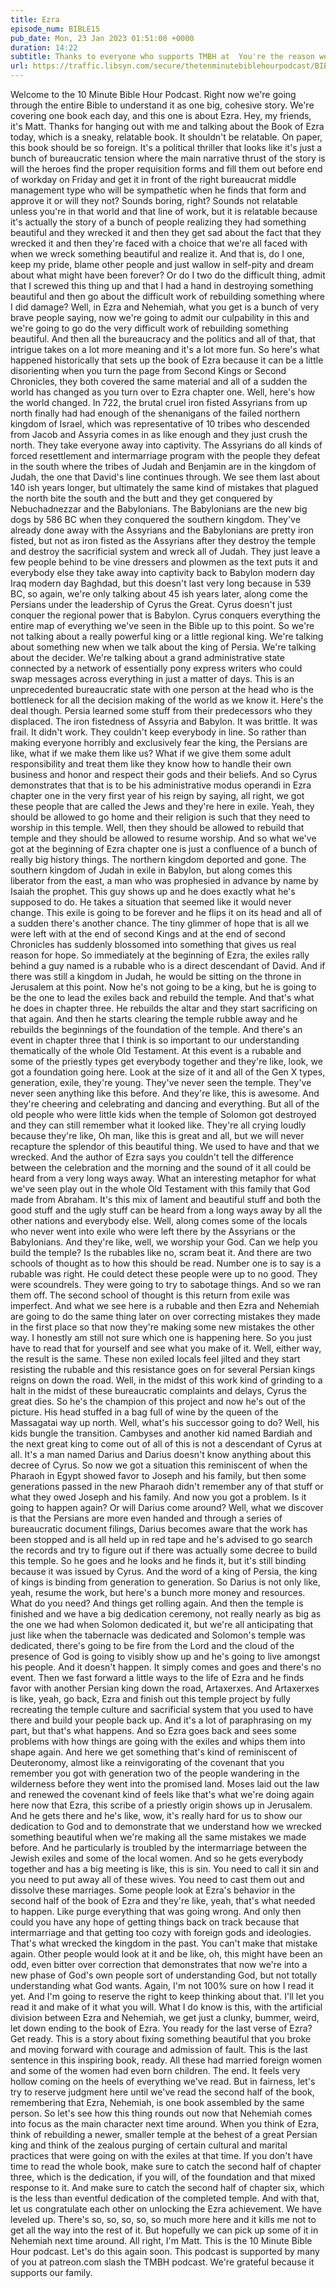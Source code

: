 ```yaml
---
title: Ezra
episode_num: BIBLE15
pub_date: Mon, 23 Jan 2023 01:51:00 +0000
duration: 14:22
subtitle: Thanks to everyone who supports TMBH at  You're the reason we can all do this together!  Music written and performed by 
url: https://traffic.libsyn.com/secure/thetenminutebiblehourpodcast/BIBLE15_-_Ezra.mp3
---
```


 Welcome to the 10 Minute Bible Hour Podcast. Right now we're going through the entire Bible to understand it as one big, cohesive story. We're covering one book each day, and this one is about Ezra. Hey, my friends, it's Matt. Thanks for hanging out with me and talking about the Book of Ezra today, which is a sneaky, relatable book. It shouldn't be relatable. On paper, this book should be so foreign. It's a political thriller that looks like it's just a bunch of bureaucratic tension where the main narrative thrust of the story is will the heroes find the proper requisition forms and fill them out before end of workday on Friday and get it in front of the right bureaucrat middle management type who will be sympathetic when he finds that form and approve it or will they not? Sounds boring, right? Sounds not relatable unless you're in that world and that line of work, but it is relatable because it's actually the story of a bunch of people realizing they had something beautiful and they wrecked it and then they get sad about the fact that they wrecked it and then they're faced with a choice that we're all faced with when we wreck something beautiful and realize it. And that is, do I one, keep my pride, blame other people and just wallow in self-pity and dream about what might have been forever? Or do I two do the difficult thing, admit that I screwed this thing up and that I had a hand in destroying something beautiful and then go about the difficult work of rebuilding something where I did damage? Well, in Ezra and Nehemiah, what you get is a bunch of very brave people saying, now we're going to admit our culpability in this and we're going to go do the very difficult work of rebuilding something beautiful. And then all the bureaucracy and the politics and all of that, that intrigue takes on a lot more meaning and it's a lot more fun. So here's what happened historically that sets up the book of Ezra because it can be a little disorienting when you turn the page from Second Kings or Second Chronicles, they both covered the same material and all of a sudden the world has changed as you turn over to Ezra chapter one. Well, here's how the world changed. In 722, the brutal cruel iron fisted Assyrians from up north finally had had enough of the shenanigans of the failed northern kingdom of Israel, which was representative of 10 tribes who descended from Jacob and Assyria comes in as like enough and they just crush the north. They take everyone away into captivity. The Assyrians do all kinds of forced resettlement and intermarriage program with the people they defeat in the south where the tribes of Judah and Benjamin are in the kingdom of Judah, the one that David's line continues through. We see them last about 140 ish years longer, but ultimately the same kind of mistakes that plagued the north bite the south and the butt and they get conquered by Nebuchadnezzar and the Babylonians. The Babylonians are the new big dogs by 586 BC when they conquered the southern kingdom. They've already done away with the Assyrians and the Babylonians are pretty iron fisted, but not as iron fisted as the Assyrians after they destroy the temple and destroy the sacrificial system and wreck all of Judah. They just leave a few people behind to be vine dressers and plowmen as the text puts it and everybody else they take away into captivity back to Babylon modern day Iraq modern day Baghdad, but this doesn't last very long because in 539 BC, so again, we're only talking about 45 ish years later, along come the Persians under the leadership of Cyrus the Great. Cyrus doesn't just conquer the regional power that is Babylon. Cyrus conquers everything the entire map of everything we've seen in the Bible up to this point. So we're not talking about a really powerful king or a little regional king. We're talking about something new when we talk about the king of Persia. We're talking about the decider. We're talking about a grand administrative state connected by a network of essentially pony express writers who could swap messages across everything in just a matter of days. This is an unprecedented bureaucratic state with one person at the head who is the bottleneck for all the decision making of the world as we know it. Here's the deal though. Persia learned some stuff from their predecessors who they displaced. The iron fistedness of Assyria and Babylon. It was brittle. It was frail. It didn't work. They couldn't keep everybody in line. So rather than making everyone horribly and exclusively fear the king, the Persians are like, what if we make them like us? What if we give them some adult responsibility and treat them like they know how to handle their own business and honor and respect their gods and their beliefs. And so Cyrus demonstrates that that is to be his administrative modus operandi in Ezra chapter one in the very first year of his reign by saying, all right, we got these people that are called the Jews and they're here in exile. Yeah, they should be allowed to go home and their religion is such that they need to worship in this temple. Well, then they should be allowed to rebuild that temple and they should be allowed to resume worship. And so what we've got at the beginning of Ezra chapter one is just a confluence of a bunch of really big history things. The northern kingdom deported and gone. The southern kingdom of Judah in exile in Babylon, but along comes this liberator from the east, a man who was prophesied in advance by name by Isaiah the prophet. This guy shows up and he does exactly what he's supposed to do. He takes a situation that seemed like it would never change. This exile is going to be forever and he flips it on its head and all of a sudden there's another chance. The tiny glimmer of hope that is all we were left with at the end of second Kings and at the end of second Chronicles has suddenly blossomed into something that gives us real reason for hope. So immediately at the beginning of Ezra, the exiles rally behind a guy named is a rubable who is a direct descendant of David. And if there was still a kingdom in Judah, he would be sitting on the throne in Jerusalem at this point. Now he's not going to be a king, but he is going to be the one to lead the exiles back and rebuild the temple. And that's what he does in chapter three. He rebuilds the altar and they start sacrificing on that again. And then he starts clearing the temple rubble away and he rebuilds the beginnings of the foundation of the temple. And there's an event in chapter three that I think is so important to our understanding thematically of the whole Old Testament. At this event is a rubable and some of the priestly types get everybody together and they're like, look, we got a foundation going here. Look at the size of it and all of the Gen X types, generation, exile, they're young. They've never seen the temple. They've never seen anything like this before. And they're like, this is awesome. And they're cheering and celebrating and dancing and everything. But all of the old people who were little kids when the temple of Solomon got destroyed and they can still remember what it looked like. They're all crying loudly because they're like, Oh man, like this is great and all, but we will never recapture the splendor of this beautiful thing. We used to have and that we wrecked. And the author of Ezra says you couldn't tell the difference between the celebration and the morning and the sound of it all could be heard from a very long ways away. What an interesting metaphor for what we've seen play out in the whole Old Testament with this family that God made from Abraham. It's this mix of lament and beautiful stuff and both the good stuff and the ugly stuff can be heard from a long ways away by all the other nations and everybody else. Well, along comes some of the locals who never went into exile who were left there by the Assyrians or the Babylonians. And they're like, well, we worship your God. Can we help you build the temple? Is the rubables like no, scram beat it. And there are two schools of thought as to how this should be read. Number one is to say is a rubable was right. He could detect these people were up to no good. They were scoundrels. They were going to try to sabotage things. And so we ran them off. The second school of thought is this return from exile was imperfect. And what we see here is a rubable and then Ezra and Nehemiah are going to do the same thing later on over correcting mistakes they made in the first place so that now they're making some new mistakes the other way. I honestly am still not sure which one is happening here. So you just have to read that for yourself and see what you make of it. Well, either way, the result is the same. These non exiled locals feel jilted and they start resisting the rubable and this resistance goes on for several Persian kings reigns on down the road. Well, in the midst of this work kind of grinding to a halt in the midst of these bureaucratic complaints and delays, Cyrus the great dies. So he's the champion of this project and now he's out of the picture. His head stuffed in a bag full of wine by the queen of the Massagatai way up north. Well, what's his successor going to do? Well, his kids bungle the transition. Cambyses and another kid named Bardiah and the next great king to come out of all of this is not a descendant of Cyrus at all. It's a man named Darius and Darius doesn't know anything about this decree of Cyrus. So now we got a situation this reminiscent of when the Pharaoh in Egypt showed favor to Joseph and his family, but then some generations passed in the new Pharaoh didn't remember any of that stuff or what they owed Joseph and his family. And now you got a problem. Is it going to happen again? Or will Darius come around? Well, what we discover is that the Persians are more even handed and through a series of bureaucratic document filings, Darius becomes aware that the work has been stopped and is all held up in red tape and he's advised to go search the records and try to figure out if there was actually some decree to build this temple. So he goes and he looks and he finds it, but it's still binding because it was issued by Cyrus. And the word of a king of Persia, the king of kings is binding from generation to generation. So Darius is not only like, yeah, resume the work, but here's a bunch more money and resources. What do you need? And things get rolling again. And then the temple is finished and we have a big dedication ceremony, not really nearly as big as the one we had when Solomon dedicated it, but we're all anticipating that just like when the tabernacle was dedicated and Solomon's temple was dedicated, there's going to be fire from the Lord and the cloud of the presence of God is going to visibly show up and he's going to live amongst his people. And it doesn't happen. It simply comes and goes and there's no event. Then we fast forward a little ways to the life of Ezra and he finds favor with another Persian king down the road, Artaxerxes. And Artaxerxes is like, yeah, go back, Ezra and finish out this temple project by fully recreating the temple culture and sacrificial system that you used to have there and build your people back up. And it's a lot of paraphrasing on my part, but that's what happens. And so Ezra goes back and sees some problems with how things are going with the exiles and whips them into shape again. And here we get something that's kind of reminiscent of Deuteronomy, almost like a reinvigorating of the covenant that you remember you got with generation two of the people wandering in the wilderness before they went into the promised land. Moses laid out the law and renewed the covenant kind of feels like that's what we're doing again here now that Ezra, this scribe of a priestly origin shows up in Jerusalem. And he gets there and he's like, wow, it's really hard for us to show our dedication to God and to demonstrate that we understand how we wrecked something beautiful when we're making all the same mistakes we made before. And he particularly is troubled by the intermarriage between the Jewish exiles and some of the local women. And so he gets everybody together and has a big meeting is like, this is sin. You need to call it sin and you need to put away all of these wives. You need to cast them out and dissolve these marriages. Some people look at Ezra's behavior in the second half of the book of Ezra and they're like, yeah, that's what needed to happen. Like purge everything that was going wrong. And only then could you have any hope of getting things back on track because that intermarriage and that getting too cozy with foreign gods and ideologies. That's what wrecked the kingdom in the past. You can't make that mistake again. Other people would look at it and be like, oh, this might have been an odd, even bitter over correction that demonstrates that now we're into a new phase of God's own people sort of understanding God, but not totally understanding what God wants. Again, I'm not 100% sure on how I read it yet. And I'm going to reserve the right to keep thinking about that. I'll let you read it and make of it what you will. What I do know is this, with the artificial division between Ezra and Nehemiah, we get just a clunky, bummer, weird, let down ending to the book of Ezra. You ready for the last verse of Ezra? Get ready. This is a story about fixing something beautiful that you broke and moving forward with courage and admission of fault. This is the last sentence in this inspiring book, ready. All these had married foreign women and some of the women had even born children. The end. It feels very hollow coming on the heels of everything we've read. But in fairness, let's try to reserve judgment here until we've read the second half of the book, remembering that Ezra, Nehemiah, is one book assembled by the same person. So let's see how this thing rounds out now that Nehemiah comes into focus as the main character next time around. When you think of Ezra, think of rebuilding a newer, smaller temple at the behest of a great Persian king and think of the zealous purging of certain cultural and marital practices that were going on with the exiles at that time. If you don't have time to read the whole book, make sure to catch the second half of chapter three, which is the dedication, if you will, of the foundation and that mixed response to it. And make sure to catch the second half of chapter six, which is the less than eventful dedication of the completed temple. And with that, let us congratulate each other on unlocking the Ezra achievement. We have leveled up. There's so, so, so, so, so much more here and it kills me not to get all the way into the rest of it. But hopefully we can pick up some of it in Nehemiah next time around. All right, I'm Matt. This is the 10 Minute Bible Hour podcast. Let's do this again soon. This podcast is supported by many of you at patreon.com slash the TMBH podcast. We're grateful because it supports our family.